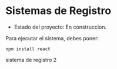 <h1>Sistemas de Registro</h1>

- Estado del proyecto: En construccion. 

Para ejecutar el sistema, debes poner:

```npm install react```

sistema de registro 2

